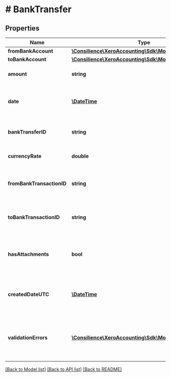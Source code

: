 # # BankTransfer

## Properties

Name | Type | Description | Notes
------------ | ------------- | ------------- | -------------
**fromBankAccount** | [**\Consilience\XeroAccounting\Sdk\Model\Account**](Account.md) |  | 
**toBankAccount** | [**\Consilience\XeroAccounting\Sdk\Model\Account**](Account.md) |  | 
**amount** | **string** | amount of the transaction | 
**date** | [**\DateTime**](\DateTime.md) | The date of the Transfer YYYY-MM-DD | [optional] 
**bankTransferID** | **string** | The identifier of the Bank Transfer | [optional] 
**currencyRate** | **double** | The currency rate | [optional] 
**fromBankTransactionID** | **string** | The Bank Transaction ID for the source account | [optional] 
**toBankTransactionID** | **string** | The Bank Transaction ID for the destination account | [optional] 
**hasAttachments** | **bool** | Boolean to indicate if a Bank Transfer has an attachment | [optional] 
**createdDateUTC** | [**\DateTime**](\DateTime.md) | UTC timestamp of creation date of bank transfer | [optional] 
**validationErrors** | [**\Consilience\XeroAccounting\Sdk\Model\ValidationError[]**](ValidationError.md) | Displays array of validation error messages from the API | [optional] 

[[Back to Model list]](../../README.md#documentation-for-models) [[Back to API list]](../../README.md#documentation-for-api-endpoints) [[Back to README]](../../README.md)


